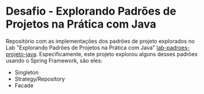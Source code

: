 # Desafio - Explorando Padrões de Projetos na Prática com Java

Repositório com as implementações dos padrões de projeto explorados no Lab "Explorando Padrões de Projetos na Prática com Java" [lab-padroes-projeto-java](https://github.com/leanddrodev/dio-trilha-java/tree/main/lab-padroes-projeto-java). Especificamente, este projeto explorou alguns desses padrões usando o Spring Framework, são eles:
- Singleton
- Strategy/Repository
- Facade